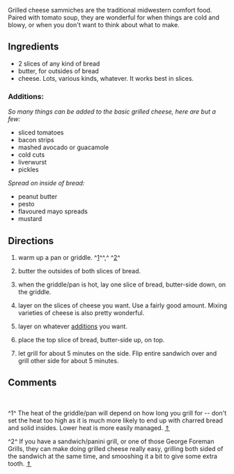 <div id="wikitext">

<span id="excerpt"></span> Grilled cheese sammiches are the traditional
midwestern comfort food. Paired with tomato soup, they are wonderful for
when things are cold and blowy, or when you don't want to think about
what to make. <span id="excerptend"></span>

<span id="ingredients"></span>

Ingredients
-----------

-   2 slices of any kind of bread
-   butter, for outsides of bread
-   cheese. Lots, various kinds, whatever. It works best in slices.

<span id="additions"></span>

### Additions:

*So many things can be added to the basic grilled cheese, here are but a
few:*

-   sliced tomatoes
-   bacon strips
-   mashed avocado or guacamole
-   cold cuts
-   liverwurst
-   pickles

*Spread on inside of bread:*

-   peanut butter
-   pesto
-   flavoured mayo spreads
-   mustard

<span id="directions"></span>

Directions
----------

<div class="vspace">

</div>

1.  warm up a pan or griddle. ^[1](#fn1_1)^<span id="fnr1_1"></span>^,^
    ^[2](#fn1_2)^<span id="fnr1_2"></span>
    <div class="vspace">

    </div>

2.  butter the outsides of both slices of bread.
    <div class="vspace">

    </div>

3.  when the griddle/pan is hot, lay one slice of bread, butter-side
    down, on the griddle.
    <div class="vspace">

    </div>

4.  layer on the slices of cheese you want. Use a fairly good amount.
    Mixing varieties of cheese is also pretty wonderful.
    <div class="vspace">

    </div>

5.  layer on whatever [additions](#additions) you want.
    <div class="vspace">

    </div>

6.  place the top slice of bread, butter-side up, on top.
    <div class="vspace">

    </div>

7.  let grill for about 5 minutes on the side. Flip entire sandwich over
    and grill other side for about 5 minutes.

<span id="comments"></span>

Comments
--------

<div class="footnote">

 

</div>

<span id="fn1_1"></span>^1^ The heat of the griddle/pan will depend on
how long you grill for -- don't set the heat too high as it is much more
likely to end up with charred bread and solid insides. Lower heat is
more easily managed. [⇑](#fnr1_1)

<span id="fn1_2"></span>^2^ If you have a sandwich/panini grill, or one
of those George Foreman Grills, they can make doing grilled cheese
really easy, grilling both sided of the sandwich at the same time, and
smooshing it a bit to give some extra tooth. [⇑](#fnr1_2)

<div class="vspace">

</div>

</div>
